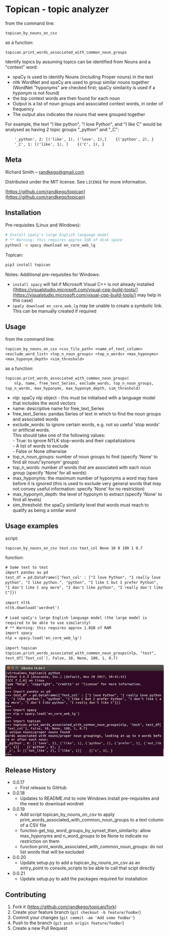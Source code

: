 # Topican - topic analyzer

from  the command line:
```python3
topican_by_nouns_on_csv  
```
as a function:
```python3
topican.print_words_associated_with_common_noun_groups
```
Identify topics by assuming topics can be identified from Nouns and a "context" word:  
- spaCy is used to identify Nouns (including Proper nouns) in the text  
- nltk WordNet and spaCy are used to group similar nouns together (WordNet "hyponyms" are checked first; spaCy similarity is used if a hyponym is not found)  
- the top context words are then found for each noun  
- Output is a list of noun groups and associated context words, in order of frequency  
- The output also indicates the nouns that were grouped together

For example, the text "I like python", "I love Python", and "I like C" would be analysed as having 2 topic groups "_python" and "_C":
```python3
    '_python', 2: [('like', 1), ('love', 1),]    {('python', 2), }
    '_C', 1: [('like', 1), ]    {('C', 1), }
```

## Meta
Richard Smith – randkego@gmail.com

Distributed under the MIT license. See ``LICENSE`` for more information.

[https://github.com/randkego/topican](https://github.com/randkego/topican)

## Installation

Pre-requisites (Linux and Windows):

```sh
# Install spaCy's large English language model
# ** Warning: this requires approx 1GB of disk space
python3 -m spacy download en_core_web_lg

```

Topican:

```sh
pip3 install topican
```

Notes: Additional pre-requisites for Windows:  
- ```install spacy``` will fail if Microsoft Visual C++ is not already installed 
([https://visualstudio.microsoft.com/visual-cpp-build-tools/](https://visualstudio.microsoft.com/visual-cpp-build-tools/) may help in this case)  
- ```spaCy download en_core_web_lg``` may be unable to create a symbolic link. This can be manually created if required


## Usage
from the command line:
```python3
topican_by_nouns_on_csv <csv_file_path> <name_of_text_column> <exclude_word_list> <top_n_noun_groups> <top_n_words> <max_hyponyms> <max_hyponym_depth> <sim_threshold>
```

as a function:
```python3
topican.print_words_associated_with_common_noun_groups(
    nlp, name, free_text_Series, exclude_words, top_n_noun_groups, top_n_words, max_hyponyms, max_hyponym_depth, sim_threshold)
```
- nlp: spaCy nlp object - this must be initialised with a language model that includes the word vectors
- name: descriptive name for free_text_Series
- free_text_Series: pandas Series of text in which to find the noun groups and associated words
- exclude_words: to ignore certain words, e.g. not so useful 'stop words' or artificial words.  
  This should take one of the following values:  
  <nbsp>- True: to ignore NTLK stop-words and their capitalizations  
  <nbsp>- A list of words to exclude  
  <nbsp>- False or None otherwise
- top_n_noun_groups: number of noun groups to find (specify 'None' to find all noun/'synonym' groups)
- top_n_words: number of words that are associated with each noun group (specify 'None' for all words)
- max_hyponyms: the maximum number of hyponyms a word may have before it is ignored (this is used to
  exclude very general words that may not convey useful information: specify 'None' for no restriction)
- max_hyponym_depth: the level of hyponym to extract (specify 'None' to find all levels)
- sim_threshold: the spaCy similarity level that words must reach to qualify as being a similar word


## Usage examples
script:
```python3
topican_by_nouns_on_csv test.csv text_col None 10 0 100 1 0.7
```

function:
```python3
# Some text to test
import pandas as pd
test_df = pd.DataFrame({'Text_col' : ["I love Python", "I really love python", "I like python.", "python", "I like C but I prefer Python", "I don't like C any more", "I don't like python", "I really don't like C"]})

import nltk
nltk.download('wordnet')

# Load spaCy's large English language model (the large model is required to be able to use similarity)
# ** Warning: this requires approx 1.8GB of RAM
import spacy
nlp = spacy.load('en_core_web_lg')

import topican
topican.print_words_associated_with_common_noun_groups(nlp, "test", test_df['Text_col'], False, 10, None, 100, 1, 0.7)
```
![alt text](images/readme_usage_output.png "topican usage example")

## Release History

* 0.0.17
    * First release to GitHub
* 0.0.18
    * Updates to README.md to note Windows install pre-requisites and the need to download wordnet
* 0.0.19
    * Add script topican_by_nouns_on_csv to apply print_words_associated_with_common_noun_groups to a text column of a CSV file
    * function get_top_word_groups_by_synset_then_similarity: allow max_hyponyms and n_word_groups to be None to indicate no restriction on them
    * function print_words_associated_with_common_noun_groups: do not list words that will be excluded
* 0.0.20
    * Update setup.py to add a topican_by_nouns_on_csv as an entry_point to console_scripts to be able to call that scipt directly
* 0.0.21
    * Update setup.py to add the packages required for installation
    
## Contributing

1. Fork it (<https://github.com/randkego/topican/fork>)
2. Create your feature branch (`git checkout -b feature/fooBar`)
3. Commit your changes (`git commit -am 'Add some fooBar'`)
4. Push to the branch (`git push origin feature/fooBar`)
5. Create a new Pull Request

<!-- Markdown link & img dfn's -->
[wiki]: https://github.com/randkego/topican/wiki
